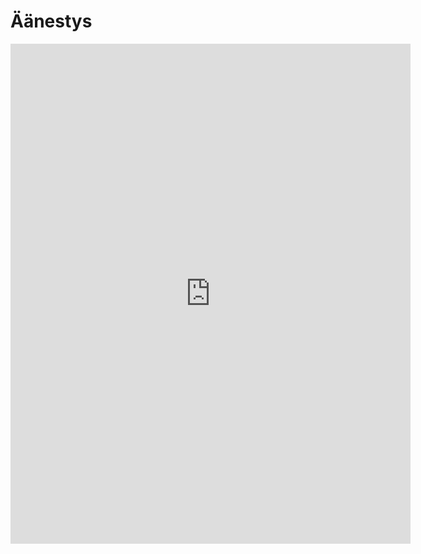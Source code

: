 # Äänestys

<iframe src="https://docs.google.com/forms/d/e/1FAIpQLScrgAGH5TgESzFPP8hgdJr9kzgj9QSF_Jj3SCDnGfQzIMdAZQ/viewform?embedded=true" width="640" height="800" frameborder="0" marginheight="0" marginwidth="0">Ladataan…</iframe>
